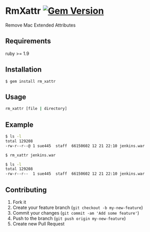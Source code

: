 # RmXattr [![Gem Version](https://badge.fury.io/rb/rm_xattr.png)](http://badge.fury.io/rb/rm_xattr)

Remove Mac Extended Attributes

## Requirements

ruby >= 1.9

## Installation

    $ gem install rm_xattr

## Usage
```sh
rm_xattr [file | directory]
```

## Example
```sh
$ ls -l
total 129208
-rw-r--r--@ 1 sue445  staff  66150602 12 21 22:10 jenkins.war

$ rm_xattr jenkins.war

$ ls -l
total 129208
-rw-r--r--  1 sue445  staff  66150602 12 21 22:10 jenkins.war
```

## Contributing

1. Fork it
2. Create your feature branch (`git checkout -b my-new-feature`)
3. Commit your changes (`git commit -am 'Add some feature'`)
4. Push to the branch (`git push origin my-new-feature`)
5. Create new Pull Request
